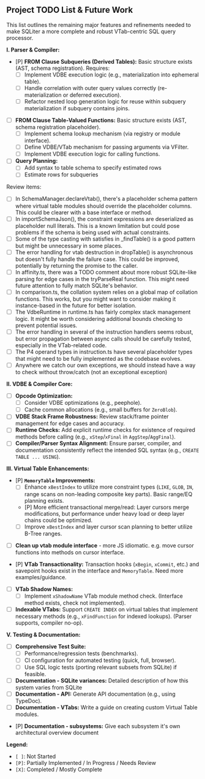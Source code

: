 ## Project TODO List & Future Work

This list outlines the remaining major features and refinements needed to make SQLiter a more complete and robust VTab-centric SQL query processor.

**I. Parser & Compiler:**

*   [P] **FROM Clause Subqueries (Derived Tables):** Basic structure exists (AST, schema registration). Requires:
    *   [ ] Implement VDBE execution logic (e.g., materialization into ephemeral table).
    *   [ ] Handle correlation with outer query values correctly (re-materialization or deferred execution).
    *   [ ] Refactor nested loop generation logic for reuse within subquery materialization if subquery contains joins.
*   [ ] **FROM Clause Table-Valued Functions:** Basic structure exists (AST, schema registration placeholder).
    *   [ ] Implement schema lookup mechanism (via registry or module interface).
    *   [ ] Define VDBE/VTab mechanism for passing arguments via VFilter.
    *   [ ] Implement VDBE execution logic for calling functions.

*   [ ] **Query Planning:**
    *   [ ] Add syntax to table schema to specify estimated rows
    *   [ ] Estimate rows for subqueries

Review items:

*   [ ] In SchemaManager.declareVtab(), there's a placeholder schema pattern where virtual table modules should override the placeholder columns. This could be clearer with a base interface or method.
*   [ ] In importSchemaJson(), the constraint expressions are deserialized as placeholder null literals. This is a known limitation but could pose problems if the schema is being used with actual constraints.
*   [ ] Some of the type casting with satisfies in _findTable() is a good pattern but might be unnecessary in some places.
*   [ ] The error handling for vtab destruction in dropTable() is asynchronous but doesn't fully handle the failure case. This could be improved, potentially by returning the promise to the caller.
*   [ ] In affinity.ts, there was a TODO comment about more robust SQLite-like parsing for edge cases in the tryParseReal function. This might need future attention to fully match SQLite's behavior.
*   [ ] In comparison.ts, the collation system relies on a global map of collation functions. This works, but you might want to consider making it instance-based in the future for better isolation.
*   [ ] The VdbeRuntime in runtime.ts has fairly complex stack management logic. It might be worth considering additional bounds checking to prevent potential issues.
*   [ ] The error handling in several of the instruction handlers seems robust, but error propagation between async calls should be carefully tested, especially in the VTab-related code.
*   [ ] The P4 operand types in instruction.ts have several placeholder types that might need to be fully implemented as the codebase evolves.
*   [ ] Anywhere we catch our own exceptions, we should instead have a way to check without throw/catch (not an exceptional exception)

**II. VDBE & Compiler Core:**

*   [ ] **Opcode Optimization:**
    *   [ ] Consider VDBE optimizations (e.g., peephole).
    *   [ ] Cache common allocations (e.g., small buffers for `ZeroBlob`).
*   [ ] **VDBE Stack Frame Robustness:** Review stack/frame pointer management for edge cases and accuracy.
*   [ ] **Runtime Checks:** Add explicit runtime checks for existence of required methods before calling (e.g., `xStep`/`xFinal` in `AggStep`/`AggFinal`).
*   [ ] **Compiler/Parser Syntax Alignment:** Ensure parser, compiler, and documentation consistently reflect the intended SQL syntax (e.g., `CREATE TABLE ... USING`).

**III. Virtual Table Enhancements:**

*   [P] **`MemoryTable` Improvements:**
    *   [ ] Enhance `xBestIndex` to utilize more constraint types (`LIKE`, `GLOB`, `IN`, range scans on non-leading composite key parts). Basic range/EQ planning exists.
    *   [P] More efficient transactional merge/read: Layer cursors merge modifications, but performance under heavy load or deep layer chains could be optimized.
    *   [ ] Improve `xBestIndex` and layer cursor scan planning to better utilize B-Tree ranges.
*   [ ] **Clean up vtab module interface** - more JS idiomatic.  e.g. move cursor functions into methods on cursor interface.
*   [P] **VTab Transactionality:** Transaction hooks (`xBegin`, `xCommit`, etc.) and savepoint hooks exist in the interface and `MemoryTable`. Need more examples/guidance.
*   [ ] **VTab Shadow Names:**
    *   [ ] Implement `xShadowName` VTab module method check. (Interface method exists, check not implemented).
*   [ ] **Indexable VTabs:** Support `CREATE INDEX` on virtual tables that implement necessary methods (e.g., `xFindFunction` for indexed lookups). (Parser supports, compiler no-op).

**V. Testing & Documentation:**

*   [ ] **Comprehensive Test Suite:**
    *   [ ] Performance/regression tests (benchmarks).
    *   [ ] CI configuration for automated testing (quick, full, browser).
    *   [ ] Use SQL logic tests (porting relevant subsets from SQLite) if feasible.
*   [ ] **Documentation - SQLite variances:** Detailed description of how this system varies from SQLite
*   [ ] **Documentation - API:** Generate API documentation (e.g., using TypeDoc).
*   [ ] **Documentation - VTabs:** Write a guide on creating custom Virtual Table modules.
*   [P] **Documentation - subsystems:** Give each subsystem it's own architectural overview document

**Legend:**
*   `[ ]`: Not Started
*   `[P]`: Partially Implemented / In Progress / Needs Review
*   `[X]`: Completed / Mostly Complete
